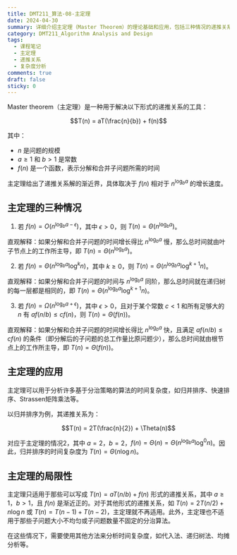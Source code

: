 ```yaml
---
title: DMT211_算法-08-主定理
date: 2024-04-30
summary: 详细介绍主定理（Master Theorem）的理论基础和应用，包括三种情况的递推关系求解方法，以及在归并排序等分治算法复杂度分析中的具体应用。
category: DMT211_Algorithm Analysis and Design
tags:
  - 课程笔记
  - 主定理
  - 递推关系
  - 复杂度分析
comments: true
draft: false
sticky: 0
---
```

Master theorem（主定理）是一种用于解决以下形式的递推关系的工具：

$$T(n) = aT(\frac{n}{b}) + f(n)$$

其中：
- $n$ 是问题的规模
- $a \geq 1$ 和 $b > 1$ 是常数
- $f(n)$ 是一个函数，表示分解和合并子问题所需的时间

主定理给出了递推关系解的渐近界，具体取决于 $f(n)$ 相对于 $n^{\log_b a}$ 的增长速度。

## 主定理的三种情况

1. 若 $f(n) = O(n^{\log_b a - \epsilon})$，其中 $\epsilon > 0$，则 $T(n) = \Theta(n^{\log_b a})$。

直观解释：如果分解和合并子问题的时间增长得比 $n^{\log_b a}$ 慢，那么总时间就由叶子节点上的工作所主导，即 $T(n) = \Theta(n^{\log_b a})$。

2. 若 $f(n) = \Theta(n^{\log_b a} \log^k n)$，其中 $k \geq 0$，则 $T(n) = \Theta(n^{\log_b a} \log^{k+1} n)$。

直观解释：如果分解和合并子问题的时间与 $n^{\log_b a}$ 同阶，那么总时间就在递归树的每一层都是相同的，即 $T(n) = \Theta(n^{\log_b a} \log^{k+1} n)$。

3. 若 $f(n) = \Omega(n^{\log_b a + \epsilon})$，其中 $\epsilon > 0$，且对于某个常数 $c < 1$ 和所有足够大的 $n$ 有 $af(n/b) \leq cf(n)$，则 $T(n) = \Theta(f(n))$。

直观解释：如果分解和合并子问题的时间增长得比 $n^{\log_b a}$ 快，且满足 $af(n/b) \leq cf(n)$ 的条件（即分解后的子问题的总工作量比原问题少），那么总时间就由根节点上的工作所主导，即 $T(n) = \Theta(f(n))$。

## 主定理的应用

主定理可以用于分析许多基于分治策略的算法的时间复杂度，如归并排序、快速排序、Strassen矩阵乘法等。

以归并排序为例，其递推关系为：

$$T(n) = 2T(\frac{n}{2}) + \Theta(n)$$

对应于主定理的情况2，其中 $a=2$，$b=2$，$f(n)=\Theta(n)=\Theta(n^{\log_b a} \log^0 n)$。因此，归并排序的时间复杂度为 $T(n) = \Theta(n \log n)$。

## 主定理的局限性

主定理只适用于那些可以写成 $T(n) = aT(n/b) + f(n)$ 形式的递推关系，其中 $a \geq 1$，$b > 1$，且 $f(n)$ 是渐近正的。对于其他形式的递推关系，如 $T(n) = 2T(n/2) + n \log n$ 或 $T(n) = T(n-1) + T(n-2)$，主定理就不再适用。此外，主定理也不适用于那些子问题大小不均匀或子问题数量不固定的分治算法。

在这些情况下，需要使用其他方法来分析时间复杂度，如代入法、递归树法、均摊分析等。